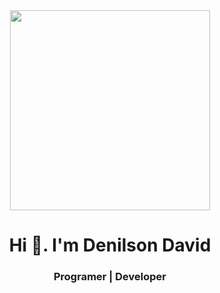 <div id="header" align="center">
  <img src="https://media.giphy.com/media/3ohhwNdo0Kii1noM4U/giphy.gif" width="320" />
  <h1>Hi 👋. I'm Denilson David</h1>
  <h3>Programer | Developer</h3>
</div>


<!--
**DenilsonRami18/DenilsonRami18** is a ✨ _special_ ✨ repository because its `README.md` (this file) appears on your GitHub profile.

Here are some ideas to get you started:

- 🔭 I’m currently working on ...
- 🌱 I’m currently learning ...
- 👯 I’m looking to collaborate on ...
- 🤔 I’m looking for help with ...
- 💬 Ask me about ...
- 📫 How to reach me: ...
- 😄 Pronouns: ...
- ⚡ Fun fact: ...
-->
